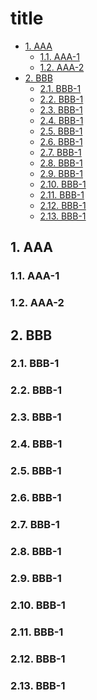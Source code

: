 ﻿# title

<!-- TOC tocDepth:2..4 chapterDepth:2..6 anchorMode:embed -->

- [1. AAA](#toc-1--aaa)
    - [1.1. AAA-1](#toc-1-1--aaa-1)
    - [1.2. AAA-2](#toc-1-2--aaa-2)
- [2. BBB](#toc-2--bbb)
    - [2.1. BBB-1](#toc-2-1--bbb-1)
    - [2.2. BBB-1](#toc-2-2--bbb-1)
    - [2.3. BBB-1](#toc-2-3--bbb-1)
    - [2.4. BBB-1](#toc-2-4--bbb-1)
    - [2.5. BBB-1](#toc-2-5--bbb-1)
    - [2.6. BBB-1](#toc-2-6--bbb-1)
    - [2.7. BBB-1](#toc-2-7--bbb-1)
    - [2.8. BBB-1](#toc-2-8--bbb-1)
    - [2.9. BBB-1](#toc-2-9--bbb-1)
    - [2.10. BBB-1](#toc-2-10--bbb-1)
    - [2.11. BBB-1](#toc-2-11--bbb-1)
    - [2.12. BBB-1](#toc-2-12--bbb-1)
    - [2.13. BBB-1](#toc-2-13--bbb-1)

<!-- /TOC -->

<div id="toc-1--aaa" />

## 1. AAA

<div id="toc-1-1--aaa-1" />

### 1.1. AAA-1

<div id="toc-1-2--aaa-2" />

### 1.2. AAA-2

<div id="toc-2--bbb" />

## 2. BBB

<div id="toc-2-1--bbb-1" />

### 2.1. BBB-1

<div id="toc-2-2--bbb-1" />

### 2.2. BBB-1

<div id="toc-2-3--bbb-1" />

### 2.3. BBB-1

<div id="toc-2-4--bbb-1" />

### 2.4. BBB-1

<div id="toc-2-5--bbb-1" />

### 2.5. BBB-1

<div id="toc-2-6--bbb-1" />

### 2.6. BBB-1

<div id="toc-2-7--bbb-1" />

### 2.7. BBB-1

<div id="toc-2-8--bbb-1" />

### 2.8. BBB-1

<div id="toc-2-9--bbb-1" />

### 2.9. BBB-1

<div id="toc-2-10--bbb-1" />

### 2.10. BBB-1

<div id="toc-2-11--bbb-1" />

### 2.11. BBB-1

<div id="toc-2-12--bbb-1" />

### 2.12. BBB-1

<div id="toc-2-13--bbb-1" />

### 2.13. BBB-1
